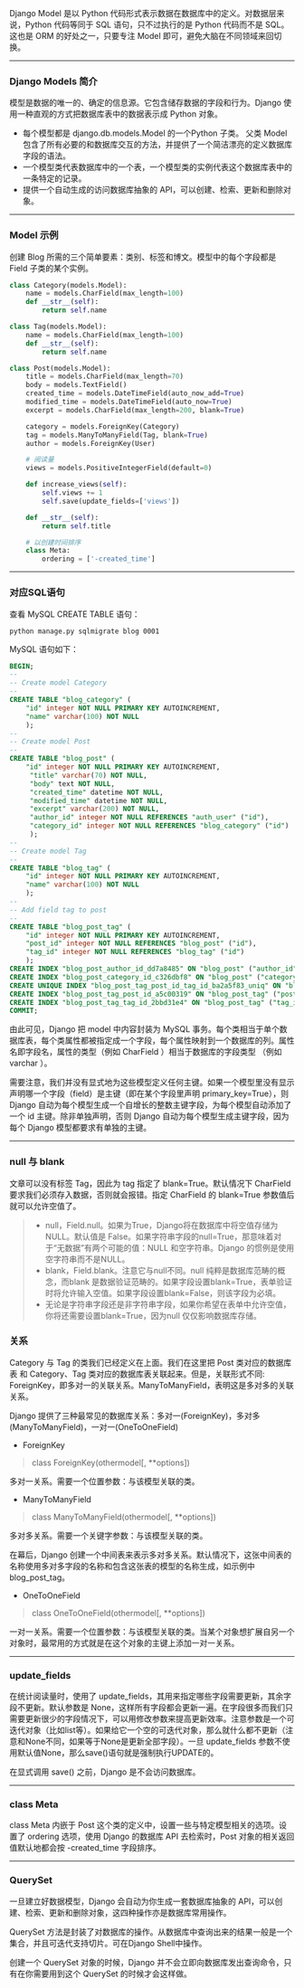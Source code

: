 Django Model 是以 Python 代码形式表示数据在数据库中的定义。对数据层来说，Python 代码等同于 SQL 语句，只不过执行的是 Python 代码而不是 SQL。这也是 ORM 的好处之一，只要专注 Model 即可，避免大脑在不同领域来回切换。

***

### **Django Models 简介**

模型是数据的唯一的、确定的信息源。它包含储存数据的字段和行为。Django 使用一种直观的方式把数据库表中的数据表示成 Python 对象。

* 每个模型都是 django.db.models.Model 的一个Python 子类。 父类 Model 包含了所有必要的和数据库交互的方法，并提供了一个简洁漂亮的定义数据库字段的语法。
* 一个模型类代表数据库中的一个表，一个模型类的实例代表这个数据库表中的一条特定的记录。
* 提供一个自动生成的访问数据库抽象的 API，可以创建、检索、更新和删除对象。

***

### **Model 示例**

创建 Blog 所需的三个简单要素：类别、标签和博文。模型中的每个字段都是 Field 子类的某个实例。

```python
class Category(models.Model):
    name = models.CharField(max_length=100)
    def __str__(self):
        return self.name

class Tag(models.Model):
    name = models.CharField(max_length=100)
    def __str__(self):
        return self.name

class Post(models.Model):
    title = models.CharField(max_length=70)
    body = models.TextField()
    created_time = models.DateTimeField(auto_now_add=True)
    modified_time = models.DateTimeField(auto_now=True)
    excerpt = models.CharField(max_length=200, blank=True)

    category = models.ForeignKey(Category)
    tag = models.ManyToManyField(Tag, blank=True)
    author = models.ForeignKey(User)

    # 阅读量
    views = models.PositiveIntegerField(default=0)

    def increase_views(self):
        self.views += 1
        self.save(update_fields=['views'])

    def __str__(self):
        return self.title

    # 以创建时间排序
    class Meta:
        ordering = ['-created_time']

```

***

### **对应SQL语句**

查看 MySQL CREATE TABLE 语句：

```shell
python manage.py sqlmigrate blog 0001
```

MySQL 语句如下：

```SQL
BEGIN;
--
-- Create model Category
--
CREATE TABLE "blog_category" (
    "id" integer NOT NULL PRIMARY KEY AUTOINCREMENT,
    "name" varchar(100) NOT NULL
    );
--
-- Create model Post
--
CREATE TABLE "blog_post" (
    "id" integer NOT NULL PRIMARY KEY AUTOINCREMENT,
     "title" varchar(70) NOT NULL,
     "body" text NOT NULL,
     "created_time" datetime NOT NULL,
     "modified_time" datetime NOT NULL,
     "excerpt" varchar(200) NOT NULL,
     "author_id" integer NOT NULL REFERENCES "auth_user" ("id"),
     "category_id" integer NOT NULL REFERENCES "blog_category" ("id")
     );
--
-- Create model Tag
--
CREATE TABLE "blog_tag" (
    "id" integer NOT NULL PRIMARY KEY AUTOINCREMENT,
    "name" varchar(100) NOT NULL
    );
--
-- Add field tag to post
--
CREATE TABLE "blog_post_tag" (
    "id" integer NOT NULL PRIMARY KEY AUTOINCREMENT,
    "post_id" integer NOT NULL REFERENCES "blog_post" ("id"),
    "tag_id" integer NOT NULL REFERENCES "blog_tag" ("id")
    );
CREATE INDEX "blog_post_author_id_dd7a8485" ON "blog_post" ("author_id");
CREATE INDEX "blog_post_category_id_c326dbf8" ON "blog_post" ("category_id");
CREATE UNIQUE INDEX "blog_post_tag_post_id_tag_id_ba2a5f83_uniq" ON "blog_post_tag" ("post_id", "tag_id");
CREATE INDEX "blog_post_tag_post_id_a5c00319" ON "blog_post_tag" ("post_id");
CREATE INDEX "blog_post_tag_tag_id_2bbd31e4" ON "blog_post_tag" ("tag_id");
COMMIT;
```

由此可见，Django 把 model 中内容封装为 MySQL 事务。每个类相当于单个数据库表，每个类属性都被指定成一个字段，每个属性映射到一个数据库的列。属性名即字段名，属性的类型（例如 CharField ）相当于数据库的字段类型 （例如 varchar ）。

需要注意，我们并没有显式地为这些模型定义任何主键。如果一个模型里没有显示声明哪一个字段（field）是主键（即在某个字段里声明 primary_key=True），则 Django 自动为每个模型生成一个自增长的整数主键字段，为每个模型自动添加了一个 id 主键。除非单独声明，否则 Django 自动为每个模型生成主键字段，因为每个 Django 模型都要求有单独的主键。

***

### **null 与 blank**

文章可以没有标签 Tag，因此为 tag 指定了 blank=True。默认情况下 CharField 要求我们必须存入数据，否则就会报错。指定 CharField 的 blank=True 参数值后就可以允许空值了。

> * null，Field.null。如果为True，Django将在数据库中将空值存储为NULL。默认值是 False。如果字符串字段的null=True，那意味着对于“无数据”有两个可能的值：NULL 和空字符串。Django 的惯例是使用空字符串而不是NULL。
> * blank，Field.blank。注意它与null不同。null 纯粹是数据库范畴的概念，而blank 是数据验证范畴的。如果字段设置blank=True，表单验证时将允许输入空值。如果字段设置blank=False，则该字段为必填。
> * 无论是字符串字段还是非字符串字段，如果你希望在表单中允许空值，你将还需要设置blank=True，因为null 仅仅影响数据库存储。

### **关系**

Category 与 Tag 的类我们已经定义在上面。我们在这里把 Post 类对应的数据库表 和 Category、Tag 类对应的数据库表关联起来。但是，关联形式不同: ForeignKey，即多对一的关联关系。ManyToManyField，表明这是多对多的关联关系。

Django 提供了三种最常见的数据库关系：多对一(ForeignKey)，多对多(ManyToManyField)，一对一(OneToOneField)

* ForeignKey

> class ForeignKey(othermodel[, **options])

多对一关系。需要一个位置参数：与该模型关联的类。

* ManyToManyField

> class ManyToManyField(othermodel[, **options])

多对多关系。需要一个关键字参数：与该模型关联的类。

在幕后，Django 创建一个中间表来表示多对多关系。默认情况下，这张中间表的名称使用多对多字段的名称和包含这张表的模型的名称生成，如示例中 blog\_post\_tag。

* OneToOneField

> class OneToOneField(othermodel[, **options])

一对一关系。需要一个位置参数：与该模型关联的类。当某个对象想扩展自另一个对象时，最常用的方式就是在这个对象的主键上添加一对一关系。

***

### **update_fields**

在统计阅读量时，使用了 update\_fields，其用来指定哪些字段需要更新，其余字段不更新。默认参数是 None，这样所有字段都会更新一遍。在字段很多而我们只需要更新很少的字段情况下，可以用修改参数来提高更新效率。注意参数是一个可迭代对象（比如list等）。如果给它一个空的可迭代对象，那么就什么都不更新（注意和None不同，如果等于None是更新全部字段）。一旦 update_fields 参数不使用默认值None，那么save()语句就是强制执行UPDATE的。

在显式调用 save() 之前，Django 是不会访问数据库。

***

### **class Meta**

class Meta 内嵌于 Post 这个类的定义中，设置一些与特定模型相关的选项。设置了 ordering 选项，使用 Django 的数据库 API 去检索时，Post 对象的相关返回值默认地都会按 \-created\_time 字段排序。

***

### **QuerySet**

一旦建立好数据模型，Django 会自动为你生成一套数据库抽象的 API，可以创建、检索、更新和删除对象，这四种操作亦是数据库常用操作。

QuerySet 方法是封装了对数据库的操作。从数据库中查询出来的结果一般是一个集合，并且可迭代支持切片。可在Django Shell中操作。

创建一个 QuerySet 对象的时候，Django 并不会立即向数据库发出查询命令，只有在你需要用到这个 QuerySet 的时候才会这样做。